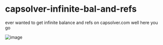 # capsolver-infinite-bal-and-refs
ever wanted to get infinite balance and refs on capsolver.com well here you go 

![image](https://user-images.githubusercontent.com/107649934/219854154-9c4b6b34-41c9-461c-8be8-6bc23da3a0ac.png)
